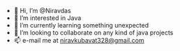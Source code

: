 - 👋 Hi, I’m @Niravdas
- 👀 I’m interested in Java
- 🌱 I’m currently learning something unexpected
- 💞️ I’m looking to collaborate on any kind of java projects
- 📫 e-mail me at niravkubavat328@gmail.com

<!---
Niravdas/Niravdas is a ✨ special ✨ repository because its `README.md` (this file) appears on your GitHub profile.
You can click the Preview link to take a look at your changes.
--->
